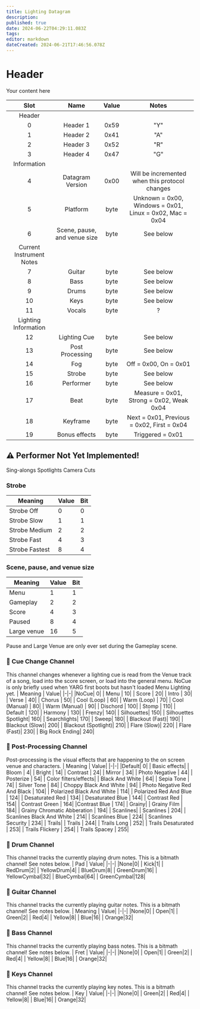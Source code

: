 ```yaml
---
title: Lighting Datagram
description: 
published: true
date: 2024-06-22T04:29:11.083Z
tags: 
editor: markdown
dateCreated: 2024-06-21T17:46:56.078Z
---
```


# Header
Your content here

|Slot|Name|Value|Notes|
|:-:|:-:|:-:|:-:|
|Header||||
|0|Header 1|0x59|"Y"|
|1|Header 2|0x41|"A"|
|2|Header 3|0x52|"R"|
|3|Header 4|0x47|"G"|
|Information||||
|4|Datagram Version|0x00|Will be incremented when this protocol changes|
|5|Platform|byte|Unknown = 0x00, Windows = 0x01, Linux = 0x02, Mac = 0x04|
|6|Scene, pause, and venue size|byte|See below|
|Current Instrument Notes||||
|7|Guitar|byte|See below|
|8|Bass|byte|See below|
|9|Drums|byte|See below|
|10|Keys|byte|See below|
|11|Vocals|byte|?|
|Lighting Information||||
|12|Lighting Cue|byte|See below|
|13|Post Processing|byte|See below|
|14|Fog|byte|Off = 0x00, On = 0x01|
|15|Strobe|byte|See below|
|16|Performer|byte|See below|
|17|Beat|byte| Measure = 0x01, Strong = 0x02, Weak 0x04|
|18|Keyframe|byte|Next = 0x01, Previous = 0x02, First = 0x04|
|19|Bonus effects|byte| Triggered = 0x01|

## ⚠️ Performer Not Yet Implemented!
Sing-alongs
Spotlights
Camera Cuts

### Strobe
|Meaning| Value| Bit|
|-|-|-|
|Strobe Off|0|0|
|Strobe Slow|1|1|
|Strobe Medium|2|2|
|Strobe Fast|4|3|
|Strobe Fastest|8|4|

### Scene, pause, and venue size
|Meaning| Value| Bit|
|-|-|-|
|Menu|1|1|
|Gameplay|2|2|
|Score|4|3|
|Paused|8|4|
|Large venue|16|5|
Pause and Large Venue are only ever set during the Gameplay scene.

### 🐶 Cue Change Channel
This channel changes whenever a lighting cue is read from the Venue track of a song, load into the score screen, or load into the general menu.
NoCue is only briefly used when YARG first boots but hasn't loaded Menu Lighting yet.
| Meaning | Value|
|-|-|
|NoCue| 0|
|           Menu | 10|
|          Score | 20|
|         Intro | 30|
|        Verse | 40|
|       Chorus | 50|
|      Cool (Loop) | 60|
|     Warm (Loop) | 70|
|    Cool (Manual) | 80|
|   Warm (Manual) | 90|
|  Dischord | 100|
| Stomp | 110|
| Default | 120|
| Harmony | 130|
| Frenzy|  140|
| Silhouettes|  150|
| Silhouettes Spotlight| 160|
| Searchlights| 170|
| Sweep|  180|
| Blackout (Fast)|  190|
| Blackout (Slow)|  200|
| Blackout (Spotlight)|  210|
| Flare (Slow)|  220|
| Flare (Fast)|  230|
| Big Rock Ending|  240|

### 🐶 Post-Processing Channel
Post-processing is the visual effects that are happening to the on screen venue and characters.
| Meaning | Value|
|-|-|
|Default| 0|
|             Basic effects|
|           Bloom | 4|
|          Bright | 14|
|         Contrast | 24|
|        Mirror | 34|
|       Photo Negative | 44|
|      Posterize | 54|
|             Color filters/effects|
|           Black And White | 64|
|          Sepia Tone | 74|
|         Silver Tone | 84|
|        Choppy Black And White | 94|
|       Photo Negative Red And Black | 104|
|      Polarized Black And White | 114|
|     Polarized Red And Blue | 124|
|    Desaturated Red | 134|
|   Desaturated Blue | 144|
|  Contrast Red | 154|
| Contrast Green | 164|
|Contrast Blue | 174|
|             Grainy|
|           Grainy Film | 184|
|          Grainy Chromatic Abberation | 194|
|          Scanlines|
|        Scanlines | 204|
|       Scanlines Black And White | 214|
|      Scanlines Blue | 224|
|     Scanlines Security | 234|
|             Trails|
|           Trails | 244|
|          Trails Long | 252|
|         Trails Desaturated | 253|
|        Trails Flickery | 254|
|       Trails Spacey | 255|

### 🦮 Drum Channel
This channel tracks the currently playing drum notes. This is a bitmath channel! See notes below.
| Pad | Value|
|-|-|
|None|0|
|        Kick|1|
|        RedDrum|2|
|       YellowDrum|4|
|      BlueDrum|8|
|     GreenDrum|16|
|        YellowCymbal|32|
|       BlueCymbal|64|
|      GreenCymbal|128|

### 🦮 Guitar Channel
This channel tracks the currently playing guitar notes. This is a bitmath channel! See notes below.
| Meaning | Value|
|-|-|
|None|0|
|   Open|1|
|   Green|2|
|   Red|4|
|  Yellow|8|
| Blue|16|
| Orange|32|

### 🦮 Bass Channel
This channel tracks the currently playing bass notes. This is a bitmath channel! See notes below.
| Fret | Value|
|-|-|
|None|0|
|   Open|1|
|   Green|2|
|   Red|4|
|  Yellow|8|
| Blue|16|
| Orange|32|

### 🦮 Keys Channel
This channel tracks the currently playing key notes. This is a bitmath channel! See notes below.
| Key | Value|
|-|-|
|None|0|
|   Green|2|
|   Red|4|
|  Yellow|8|
| Blue|16|
| Orange|32|